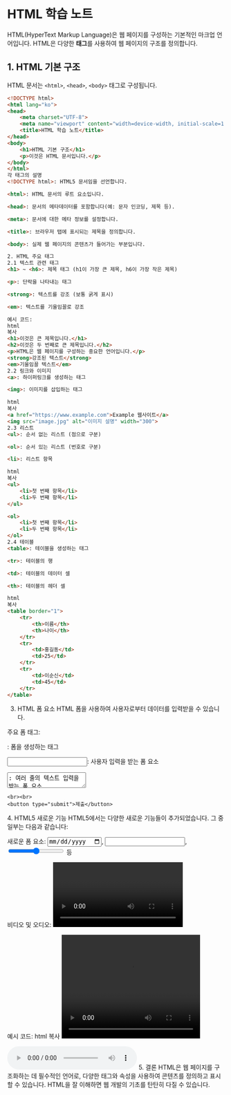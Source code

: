 # HTML 학습 노트

HTML(HyperText Markup Language)은 웹 페이지를 구성하는 기본적인 마크업 언어입니다. HTML은 다양한 **태그**를 사용하여 웹 페이지의 구조를 정의합니다.

## 1. HTML 기본 구조

HTML 문서는 `<html>`, `<head>`, `<body>` 태그로 구성됩니다.

```html
<!DOCTYPE html>
<html lang="ko">
<head>
    <meta charset="UTF-8">
    <meta name="viewport" content="width=device-width, initial-scale=1.0">
    <title>HTML 학습 노트</title>
</head>
<body>
    <h1>HTML 기본 구조</h1>
    <p>이것은 HTML 문서입니다.</p>
</body>
</html>
각 태그의 설명
<!DOCTYPE html>: HTML5 문서임을 선언합니다.

<html>: HTML 문서의 루트 요소입니다.

<head>: 문서의 메타데이터를 포함합니다(예: 문자 인코딩, 제목 등).

<meta>: 문서에 대한 메타 정보를 설정합니다.

<title>: 브라우저 탭에 표시되는 제목을 정의합니다.

<body>: 실제 웹 페이지의 콘텐츠가 들어가는 부분입니다.

```

```html
2. HTML 주요 태그
2.1 텍스트 관련 태그
<h1> ~ <h6>: 제목 태그 (h1이 가장 큰 제목, h6이 가장 작은 제목)

<p>: 단락을 나타내는 태그

<strong>: 텍스트를 강조 (보통 굵게 표시)

<em>: 텍스트를 기울임꼴로 강조

예시 코드:
html
복사
<h1>이것은 큰 제목입니다.</h1>
<h2>이것은 두 번째로 큰 제목입니다.</h2>
<p>HTML은 웹 페이지를 구성하는 중요한 언어입니다.</p>
<strong>강조된 텍스트</strong>
<em>기울임꼴 텍스트</em>
2.2 링크와 이미지
<a>: 하이퍼링크를 생성하는 태그

<img>: 이미지를 삽입하는 태그

html
복사
<a href="https://www.example.com">Example 웹사이트</a>
<img src="image.jpg" alt="이미지 설명" width="300">
2.3 리스트
<ul>: 순서 없는 리스트 (점으로 구분)

<ol>: 순서 있는 리스트 (번호로 구분)

<li>: 리스트 항목

html
복사
<ul>
    <li>첫 번째 항목</li>
    <li>두 번째 항목</li>
</ul>

<ol>
    <li>첫 번째 항목</li>
    <li>두 번째 항목</li>
</ol>
2.4 테이블
<table>: 테이블을 생성하는 태그

<tr>: 테이블의 행

<td>: 테이블의 데이터 셀

<th>: 테이블의 헤더 셀

html
복사
<table border="1">
    <tr>
        <th>이름</th>
        <th>나이</th>
    </tr>
    <tr>
        <td>홍길동</td>
        <td>25</td>
    </tr>
    <tr>
        <td>이순신</td>
        <td>45</td>
    </tr>
</table>
```
3. HTML 폼 요소
HTML 폼을 사용하여 사용자로부터 데이터를 입력받을 수 있습니다.

주요 폼 태그:
<form>: 폼을 생성하는 태그

<input>: 사용자 입력을 받는 폼 요소

<textarea>: 여러 줄의 텍스트 입력을 받는 폼 요소

<button>: 버튼을 생성하는 태그

예시 코드:
html
복사
<form action="/submit" method="POST">
    <label for="username">사용자 이름:</label>
    <input type="text" id="username" name="username" required>
    <br><br>
    <label for="message">메시지:</label>
    <textarea id="message" name="message" rows="4" cols="50" required></textarea>
    <br><br>
    <button type="submit">제출</button>
</form>
4. HTML5 새로운 기능
HTML5에서는 다양한 새로운 기능들이 추가되었습니다. 그 중 일부는 다음과 같습니다:

새로운 폼 요소: <input type="date">, <input type="email">, <input type="range"> 등

비디오 및 오디오: <video>, <audio> 태그를 사용하여 비디오와 오디오 파일을 삽입할 수 있습니다.

예시 코드:
html
복사
<video width="320" height="240" controls>
    <source src="movie.mp4" type="video/mp4">
    브라우저가 비디오 태그를 지원하지 않습니다.
</video>

<audio controls>
    <source src="audio.mp3" type="audio/mp3">
    브라우저가 오디오 태그를 지원하지 않습니다.
</audio>
5. 결론
HTML은 웹 페이지를 구조화하는 데 필수적인 언어로, 다양한 태그와 속성을 사용하여 콘텐츠를 정의하고 표시할 수 있습니다. HTML을 잘 이해하면 웹 개발의 기초를 탄탄히 다질 수 있습니다.

